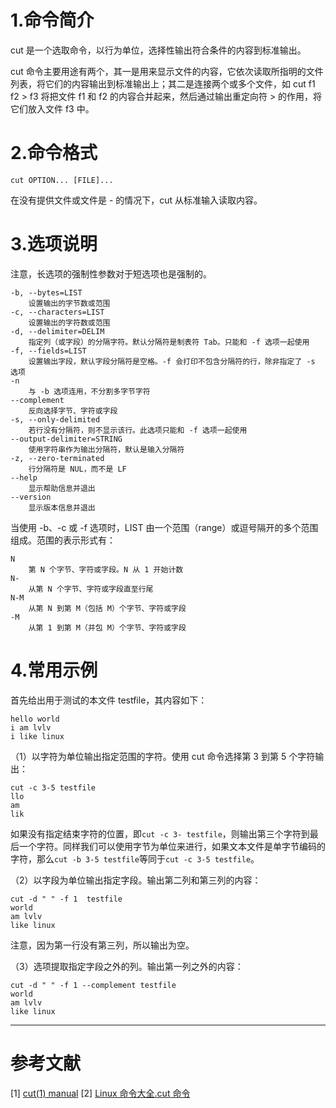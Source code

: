 # 1.命令简介
cut 是一个选取命令，以行为单位，选择性输出符合条件的内容到标准输出。

cut 命令主要用途有两个，其一是用来显示文件的内容，它依次读取所指明的文件列表，将它们的内容输出到标准输出上；其二是连接两个或多个文件，如 cut f1 f2 > f3 将把文件 f1 和 f2 的内容合并起来，然后通过输出重定向符 > 的作用，将它们放入文件 f3 中。

# 2.命令格式
```
cut OPTION... [FILE]...
```
在没有提供文件或文件是 - 的情况下，cut 从标准输入读取内容。
# 3.选项说明
注意，长选项的强制性参数对于短选项也是强制的。
```
-b, --bytes=LIST
	设置输出的字节数或范围
-c, --characters=LIST
	设置输出的字符数或范围
-d, --delimiter=DELIM
	指定列（或字段）的分隔字符。默认分隔符是制表符 Tab。只能和 -f 选项一起使用
-f, --fields=LIST
	设置输出字段，默认字段分隔符是空格。-f 会打印不包含分隔符的行，除非指定了 -s 选项
-n
	与 -b 选项连用，不分割多字节字符
--complement
	反向选择字节、字符或字段
-s, --only-delimited
	若行没有分隔符，则不显示该行。此选项只能和 -f 选项一起使用
--output-delimiter=STRING
	使用字符串作为输出分隔符，默认是输入分隔符
-z, --zero-terminated
	行分隔符是 NUL，而不是 LF
--help
	显示帮助信息并退出
--version
	显示版本信息并退出
```
当使用 -b、-c 或 -f 选项时，LIST 由一个范围（range）或逗号隔开的多个范围组成。范围的表示形式有：
```
N
    第 N 个字节、字符或字段。N 从 1 开始计数 
N-
    从第 N 个字节、字符或字段直至行尾 
N-M
	从第 N 到第 M（包括 M）个字节、字符或字段 
-M
	从第 1 到第 M（并包 M）个字节、字符或字段
```
# 4.常用示例
首先给出用于测试的本文件 testfile，其内容如下：
```
hello world
i am lvlv
i like linux
```
（1）以字符为单位输出指定范围的字符。使用 cut 命令选择第 3 到第 5 个字符输出：
```
cut -c 3-5 testfile
llo
am 
lik
```
如果没有指定结束字符的位置，即`cut -c 3- testfile`，则输出第三个字符到最后一个字符。同样我们可以使用字节为单位来进行，如果文本文件是单字节编码的字符，那么`cut -b 3-5 testfile`等同于`cut -c 3-5 testfile`。

（2）以字段为单位输出指定字段。输出第二列和第三列的内容：
```
cut -d " " -f 1  testfile
world
am lvlv
like linux
```
注意，因为第一行没有第三列，所以输出为空。

（3）选项提取指定字段之外的列。输出第一列之外的内容：
```
cut -d " " -f 1 --complement testfile
world
am lvlv
like linux
```

---
# 参考文献
[1] [cut(1) manual](http://man7.org/linux/man-pages/man1/cut.1.html)
[2] [Linux 命令大全.cut 命令](https://man.linuxde.net/cut)
